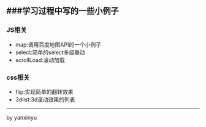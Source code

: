###学习过程中写的一些小例子
---
### JS相关
- map:调用百度地图API的一个小例子
- select:简单的select多级联动
- scrollLoad:滚动加载

### css相关
- flip:实现简单的翻转效果
- 3dlist:3d滚动效果的列表

---
by yanxinyu